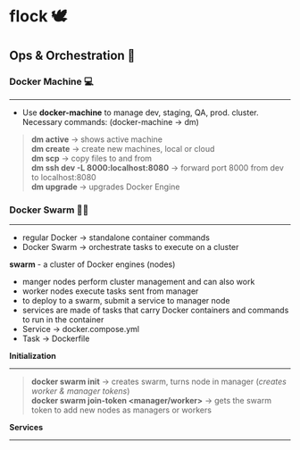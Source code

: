 # flock 🕊
## Ops & Orchestration 📡

### Docker Machine 💻
- - - -
* Use **docker-machine** to manage dev, staging, QA, prod. cluster. Necessary commands: (docker-machine -> dm)
> **dm active** -> shows active machine  
> **dm create** -> create new machines, local or cloud  
> **dm scp** -> copy files to and from  
> **dm ssh dev -L 8000:localhost:8080** -> forward port 8000 from dev to localhost:8080  
> **dm upgrade <machine>** -> upgrades Docker Engine  
	
### Docker Swarm 🐋🐳
- - - -
* regular Docker -> standalone container commands
* Docker Swarm -> orchestrate tasks to execute on a cluster

**swarm** - a cluster of Docker engines (nodes)
* manger nodes perform cluster management and can also work
* worker nodes execute tasks sent from manager
* to deploy to a swarm, submit a service to manager node
* services are made of tasks that carry Docker containers and commands to run in the container
* Service -> docker.compose.yml
* Task -> Dockerfile

**Initialization**
- - - -
> **docker swarm init** -> creates swarm, turns node in manager (*creates worker & manager tokens*)  
> **docker swarm join-token <manager/worker>** -> gets the swarm token to add new nodes as managers or workers  

**Services**
- - - -











